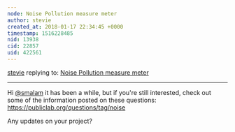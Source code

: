 ```yaml
---
node: Noise Pollution measure meter 
author: stevie
created_at: 2018-01-17 22:34:45 +0000
timestamp: 1516228485
nid: 13938
cid: 22857
uid: 422561
---
```




[stevie](../profile/stevie) replying to: [Noise Pollution measure meter ](../notes/smalam/02-17-2017/noise-pollution-measure-meter)

----
Hi [@smalam](/profile/smalam) it has been a while, but if you're still interested, check out some of the information posted on these questions: https://publiclab.org/questions/tag/noise 

Any updates on your project? 